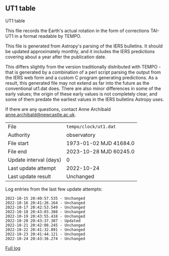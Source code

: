 
## UT1 table

UT1 table

This file records the Earth's actual rotation in the form of
corrections TAI-UT1 in a format readable by TEMPO.

This file is generated from Astropy's parsing of the IERS
bulletins. It should be updated approximately monthly, and it
includes the IERS predictions covering about a year after the
publication date.

This differs slightly from the version traditionally distributed
with TEMPO - that is generated by a combination of a perl script
parsing the output from the IERS web form and a custom C program
generating predictions. As a result, this generated file may not
extend as far into the future as the conventional ut1.dat does.
There are also minor differences in some of the early values; the
origin of these early values is not completely clear, and some of
them predate the earliest values in the IERS bulletins Astropy uses.

If there are any questions, contact Anne Archibald
<anne.archibald@newcastle.ac.uk>.

|     |     |
|:--- |:--- |
| File | `tempo/clock/ut1.dat` |
| Authority | observatory |
| File start | 1973-01-02 MJD 41684.0 |
| File end | 2023-10-28 MJD 60245.0 |
| Update interval (days) | 0 |
| Last update attempt | 2022-10-24 |
| Last update result | Unchanged |

Log entries from the last few update attempts:
```
2022-10-15 20:40:57.535 - Unchanged
2022-10-16 20:41:26.164 - Unchanged
2022-10-17 20:42:53.549 - Unchanged
2022-10-18 20:43:03.388 - Unchanged
2022-10-19 20:43:55.418 - Unchanged
2022-10-20 20:43:37.387 - Updated
2022-10-21 20:42:08.245 - Unchanged
2022-10-22 20:41:32.891 - Unchanged
2022-10-23 20:41:44.121 - Unchanged
2022-10-24 20:43:36.274 - Unchanged
```
[Full log](https://raw.githubusercontent.com/ipta/pulsar-clock-corrections/main/log/tempo/clock/ut1.dat.log)
